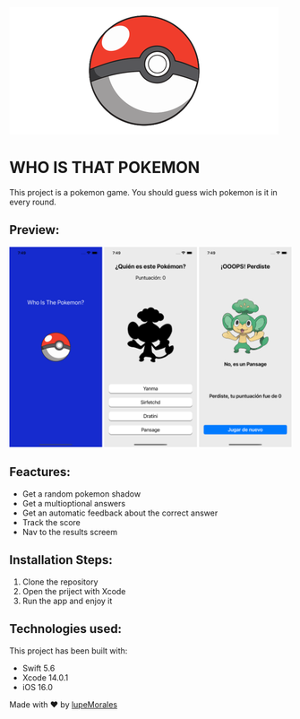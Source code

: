 
![pokemon](https://github.com/lupeMorales/who-is-that-pokemon/blob/main/WhoIsThatPKMN/who%20is%20that%20pokemon/Assets.xcassets/pokeball.imageset/pokeball_logo-removebg-preview%402x.png)

# WHO IS THAT POKEMON 
    
   This project is a pokemon game. You should guess wich pokemon is it in every round.



## Preview:

![Screen Shot](https://github.com/lupeMorales/who-is-that-pokemon/blob/main/WhoIsThatPKMN/preview.png?raw=true)


## Feactures:

- Get a random pokemon shadow
- Get a multioptional answers
- Get an automatic feedback about the correct answer
- Track the score
- Nav to the results screem

## Installation Steps:

1. Clone the repository
2. Open the priject with Xcode
3. Run the app and enjoy it



## Technologies used:

This project has been built with:

- Swift 5.6
- Xcode 14.0.1
- iOS 16.0


Made with  :heart:  by [lupeMorales](https://lupemorales.github.io/portfolio/)
